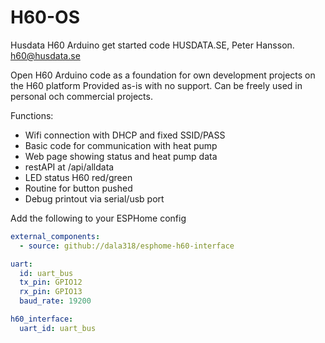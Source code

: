 # H60-OS
Husdata H60 Arduino get started code
HUSDATA.SE, Peter Hansson. h60@husdata.se

Open H60 Arduino code as a foundation for own development projects on the H60 platform
Provided as-is with no support. Can be freely used in personal och commercial projects.

Functions:
  - Wifi connection with DHCP and fixed SSID/PASS  
  - Basic code for communication with heat pump
  - Web page showing status and heat pump data
  - restAPI at  /api/alldata
  - LED status H60 red/green
  - Routine for button pushed
  - Debug printout via serial/usb port

Add the following to your ESPHome config

```yaml
external_components:
  - source: github://dala318/esphome-h60-interface

uart:
  id: uart_bus
  tx_pin: GPIO12
  rx_pin: GPIO13
  baud_rate: 19200

h60_interface:
  uart_id: uart_bus
```
